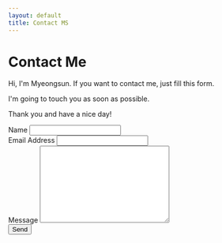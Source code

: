 ```yaml
---
layout: default
title: Contact MS
---
```


<div id="contact">
  <h1 class="pageTitle">Contact Me</h1>
  <div class="contactContent">
    <p class="intro">Hi, I'm Myeongsun. If you want to contact me, just fill this form.</p>
    <p>I'm going to touch you as soon as possible.</p>
    <p>Thank you and have a nice day!</p>
  </div>
  <form action="http://formspree.io/reason1241@naver.com" method="POST">
    <label for="name">Name</label>
    <input type="text" id="name" name="name" class="full-width"><br>
    <label for="email">Email Address</label>
    <input type="email" id="email" name="_replyto" class="full-width"><br>
    <label for="message">Message</label>
    <textarea name="message" id="message" cols="30" rows="10" class="full-width"></textarea><br>
    <input type="submit" value="Send" class="button">
  </form>
</div>
